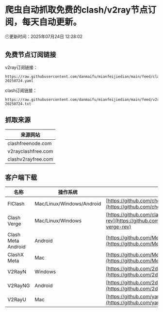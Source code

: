 # 爬虫自动抓取免费的clash/v2ray节点订阅，每天自动更新。

🕙更新时间：2025年07月24日 12:28:02

## 免费节点订阅链接

v2ray订阅链接：

```
https://raw.githubusercontent.com/danmaifu/mianfeijiedian/main/feed/clash-20250724.yaml
```

clash订阅链接：

```
https://raw.githubusercontent.com/danmaifu/mianfeijiedian/main/feed/v2ray-20250724.txt
```
## 抓取来源

| 来源网站 |
|------|
| clashfreenode.com |
| v2rayclashfree.com |
| clashv2rayfree.com |

## 客户端下载

| 名称 | 操作系统 | 地址 |
|------|----------|------|
| FlClash | Mac/Linux/Windows/Android | [https://github.com/chen08209/FlClash](https://github.com/chen08209/FlClash) |
| Clash Verge | Mac/Linux/Windows | [https://github.com/clash-verge-rev/clash-verge-rev](https://github.com/clash-verge-rev/clash-verge-rev) |
| Clash Meta Android | Android | [https://github.com/MetaCubeX/ClashMetaForAndroid](https://github.com/MetaCubeX/ClashMetaForAndroid) |
| ClashX Meta | Mac | [https://github.com/MetaCubeX/ClashX.Meta](https://github.com/MetaCubeX/ClashX.Meta) |
| V2RayN | Windows | [https://github.com/2dust/v2rayN](https://github.com/2dust/v2rayN) |
| V2RayNG | Android | [https://github.com/2dust/v2rayNG](https://github.com/2dust/v2rayNG) |
| V2RayU | Mac | [https://github.com/yanue/V2rayU](https://github.com/yanue/V2rayU) |